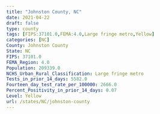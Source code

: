 ```yaml
---
title: "Johnston County, NC"
date: 2021-04-22
draft: false
type: county
tags: [FIPS:37101.0,FEMA:4.0,Large fringe metro,Yellow]
categories: [NC]
County: Johnston County
State: NC
FIPS: 37101.0
FEMA_Region: 4.0
Population: 209339.0
NCHS_Urban_Rural_Classification: Large fringe metro
Tests_in_prior_14_days: 5582.0
Fourteen_day_test_rate_per_100000: 2666.0
Percent_Positivity_in_prior_14_days: 0.07
Level: Yellow
url: /states/NC/johnston-county
---
```



